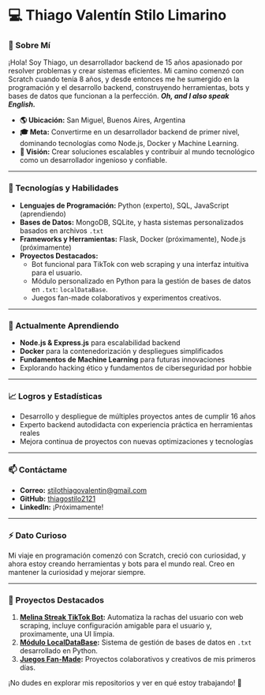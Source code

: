 # 💻 Thiago Valentín Stilo Limarino

### 🌟 Sobre Mí
¡Hola! Soy Thiago, un desarrollador backend de 15 años apasionado por resolver problemas y crear sistemas eficientes. Mi camino comenzó con Scratch cuando tenía 8 años, y desde entonces me he sumergido en la programación y el desarrollo backend, construyendo herramientas, bots y bases de datos que funcionan a la perfección. ***Oh, and I also speak English.***

- **🌎 Ubicación:** San Miguel, Buenos Aires, Argentina
- **🎓 Meta:** Convertirme en un desarrollador backend de primer nivel, dominando tecnologías como Node.js, Docker y Machine Learning.
- **🚀 Visión:** Crear soluciones escalables y contribuir al mundo tecnológico como un desarrollador ingenioso y confiable.

---

### 🔧 Tecnologías y Habilidades
- **Lenguajes de Programación:** Python (experto), SQL, JavaScript (aprendiendo)
- **Bases de Datos:** MongoDB, SQLite, y hasta sistemas personalizados basados en archivos `.txt`
- **Frameworks y Herramientas:** Flask, Docker (próximamente), Node.js (próximamente)
- **Proyectos Destacados:**
  - Bot funcional para TikTok con web scraping y una interfaz intuitiva para el usuario.
  - Módulo personalizado en Python para la gestión de bases de datos en `.txt`: `localDataBase`.
  - Juegos fan-made colaborativos y experimentos creativos.

---

### 🌱 Actualmente Aprendiendo
- **Node.js & Express.js** para escalabilidad backend
- **Docker** para la contenedorización y despliegues simplificados
- **Fundamentos de Machine Learning** para futuras innovaciones
- Explorando hacking ético y fundamentos de ciberseguridad por hobbie

---

### 📈 Logros y Estadísticas
- Desarrollo y despliegue de múltiples proyectos antes de cumplir 16 años
- Experto backend autodidacta con experiencia práctica en herramientas reales
- Mejora continua de proyectos con nuevas optimizaciones y tecnologías

---

### 📫 Contáctame
- **Correo:** stilothiagovalentin@gmail.com
- **GitHub:** [thiagostilo2121](https://github.com/thiagostilo2121)
- **LinkedIn:** ¡Próximamente!

---

### ⚡ Dato Curioso
Mi viaje en programación comenzó con Scratch, creció con curiosidad, y ahora estoy creando herramientas y bots para el mundo real. Creo en mantener la curiosidad y mejorar siempre.

---

### 📂 Proyectos Destacados
1. **[Melina Streak TikTok Bot](https://github.com/thiagostilo2121/Melina-Streak-TikTok-Bot):** Automatiza la rachas del usuario con web scraping, incluye configuración amigable para el usuario y, proximamente, una UI limpia.
2. **[Módulo LocalDataBase](https://pypi.org/project/localDataBase/):** Sistema de gestión de bases de datos en `.txt` desarrollado en Python.
3. **[Juegos Fan-Made](#):** Proyectos colaborativos y creativos de mis primeros días.

¡No dudes en explorar mis repositorios y ver en qué estoy trabajando! 🚀
